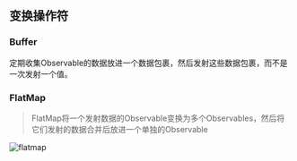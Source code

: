 ## 变换操作符

### Buffer

定期收集Observable的数据放进一个数据包裹，然后发射这些数据包裹，而不是一次发射一个值。

### FlatMap

> FlatMap将一个发射数据的Observable变换为多个Observables，然后将它们发射的数据合并后放进一个单独的Observable

![flatmap](https://mcxiaoke.gitbooks.io/rxdocs/content/images/operators/flatMap.png)




